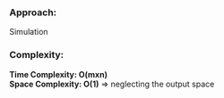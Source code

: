 ### Approach:
Simulation
​
### Complexity:
**Time Complexity: O(mxn)**\
**Space Complexity: O(1)** => neglecting the output space